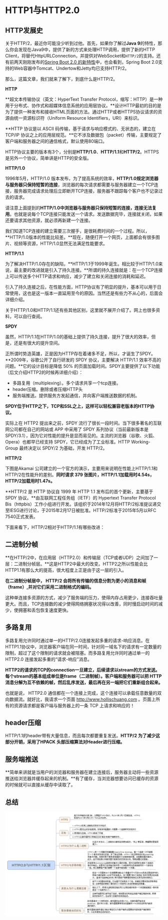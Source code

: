 # HTTP1与HTTP2.0

## HTTP发展史

关于HTTP/2，最近你可能没少听到过他。首先，如果你了解过**Java 9**的特性，那么你会发现在Java9中，提供了新的方式来处理HTTP调用，提供了新的HTTP Client，将替代HttpURLConnection，并提供对WebSocket和`HTTP/2`的支持。还有前两天刚刚发布的[Spring Boot 2.0 的新特性](http://mp.weixin.qq.com/s?__biz=MzI4NDY5Mjc1Mg==&mid=2247484480&idx=1&sn=54d529155e35e9f35c3335a68b8d5da2&chksm=ebf6dc3fdc815529454bbbe285b083c4130b070058b06197acd4cc576f4aa0fd203f35034fdc&scene=21#wechat_redirect)中，也会看到，Spring Boot 2.0支持的Web容器中Tomcat、Undertow和Jetty均已支持HTTP/2。

那么，这篇文章，我们就来了解下，到底什么是HTTP/2。

**HTTP**

**超文本传输协议（英文：HyperText Transfer Protocol，缩写：HTTP）是一种用于分布式、协作式和超媒体信息系统的应用层协议。**设计HTTP最初的目的是为了提供一种发布和接收HTML页面的方法。通过HTTP或者HTTPS协议请求的资源由统一资源标识符（Uniform Resource Identifiers，URI）来标识。

**HTTP 协议是以 ASCII 码传输，基于请求与响应模式的、无状态的，建立在 TCP/IP 协议之上的应用层规范。**它不涉及数据包（packet）传输，主要规定了客户端和服务器之间的通信格式，默认使用80端口。

HTTP协议主要的版本有3个，分别是**HTTP/1.0**、**HTTP/1.1**和**HTTP/2**。HTTPS是另外一个协议，简单讲是HTTP的安全版。

**HTTP/1.0**

1996年5月，HTTP/1.0 版本发布，为了提高系统的效率，**HTTP/1.0规定浏览器与服务器只保持短暂的连接**，浏览器的每次请求都需要与服务器建立一个TCP连接，服务器完成请求处理后立即断开TCP连接，服务器不跟踪每个客户也不记录过去的请求。

请注意上面提到的**HTTP/1.0中浏览器与服务器只保持短暂的连接，连接无法复用**。也就是说每个TCP连接只能发送一个请求。发送数据完毕，连接就关闭，如果还要请求其他资源，就必须再新建一个连接。

我们知道TCP连接的建立需要三次握手，是很耗费时间的一个过程。所以，**HTTP/1.0版本的性能比较差。**现在，随便打开一个网页，上面都会有很多图片、视频等资源，HTTP/1.0显然无法满足性能要求。

**HTTP/1.1**

为了解决HTTP/1.0存在的缺陷，**HTTP/1.1于1999年诞生。相比较于HTTP/1.0来说，最主要的改进就是引入了持久连接。**所谓的持久连接就是：在一个TCP连接上可以传送多个HTTP请求和响应，减少了建立和关闭连接的消耗和延迟。

引入了持久连接之后，在性能方面，HTTP协议有了明显的提升，基本可以用于日常使用，这也是这一版本一直延用至今的原因。当然还是有些力不从心的，后面会详细介绍。

关于HTTP/1.0和HTTP/1.1还有些其他区别，这里就不展开介绍了。网上也很多资料，可以自行查阅。

**SPDY**

虽然，HTTP/1.1在HTTP/1.0的基础上提供了持久连接，提升了很大的效率，但是，还是有很大的提升空间。

正所谓时势造英雄，正是因为HTTP存在着诸多不足，所以，才诞生了SPDY。**2009年，谷歌公开了自行研发的 SPDY 协议，主要解决 HTTP/1.1 效率不高的问题。**它的设计目标是降低 50% 的页面加载时间。SPDY主要提供了以下功能（后文介绍HTTP2的时候再详细介绍）：

- 多路复用（multiplexing）。多个请求共享一个tcp连接。
- header压缩。删除或者压缩HTTP头
- 服务端推送。提供服务方发起通信，并向客户端推送数据的机制。

**SPDY位于HTTP之下，TCP和SSL之上，这样可以轻松兼容老版本的HTTP协议。**

实际上在 HTTP2 提出来之前，SPDY 流行了很长一段时间。当下很多著名的互联网公司都在自己的网站或 APP 中采用了 SPDY 系列协议（当前最新版本是 SPDY/3.1），因为它对性能的提升是显而易见的。主流的浏览器（谷歌、火狐、Opera）也都早已经支持 SPDY，它已经成为了工业标准。HTTP Working-Group 最终决定以 SPDY/2 为基础，开发 HTTP/2。

**HTTP/2**

下图是Akamai 公司建立的一个官方的演示，主要用来说明在性能上HTTP/1.1和HTTP/2在性能升的差别。**同时请求 379 张图片，HTTP/1.1加载用时4.54s，HTTP/2加载用时1.47s。**

**HTTP/2 是 HTTP 协议自 1999 年 HTTP 1.1 发布后的首个更新，主要基于 SPDY 协议。**由互联网工程任务组（IETF）的 Hypertext Transfer Protocol Bis（httpbis）工作小组进行开发。该组织于2014年12月将HTTP/2标准提议递交至IESG进行讨论，于2015年2月17日被批准。HTTP/2标准于2015年5月以RFC 7540正式发表。

下面来看下，HTTP/2相对于HTTP/1.1有哪些改进：

## 二进制分帧

**在HTTP/2中，在应用层（HTTP2.0）和传输层（TCP或者UDP）之间加了一层：二进制分帧层。**这是HTTP2中最大的改变。HTTP2之所以性能会比HTTP1.1有那么大的提高，很大程度上正是由于这一层的引入。

**在二进制分帧层中， HTTP/2 会将所有传输的信息分割为更小的消息和帧（frame）,并对它们采用二进制格式的编码。**

这种单连接多资源的方式，减少了服务端的压力，使得内存占用更少，连接吞吐量更大。而且，TCP连接数的减少使得网络拥塞状况得以改善，同时慢启动时间的减少，使拥塞和丢包恢复速度更快。

## 多路复用

多路复用允许同时通过单一的HTTP/2.0连接发起多重的请求-响应消息。在HTTP1.1协议中，浏览器客户端在同一时间，针对同一域名下的请求有一定数量的限制，超过了这个限制的请求就会被阻塞。而多路复用允许同时通过单一的 HTTP2.0 连接发起多重的“请求-响应”消息。

**HTTP2的请求的TCP的connection一旦建立，后续请求以stream的方式发送。每个stream的基本组成单位是frame（二进制帧）。客户端和服务器可以把 HTTP 消息分解为互不依赖的帧，然后乱序发送，最后再在另一端把它们重新组合起来。**

也就是说， HTTP2.0 通信都在一个连接上完成，这个连接可以承载任意数量的双向数据流。就好比，我请求一个页面 http://www.hollischuang.com 。页面上所有的资源请求都是客户端与服务器上的一条 TCP 上请求和响应的！

## header压缩

HTTP/1.1的header带有大量信息，而且每次都要重复发送。**HTTP/2 为了减少这部分开销，采用了HPACK 头部压缩算法对Header进行压缩。**

## 服务端推送

**简单来讲就是当用户的浏览器和服务器在建立连接后，服务器主动将一些资源推送给浏览器并缓存起来的机制。**有了缓存，当浏览器想要访问已缓存的资源的时候就可以直接从缓存中读取了。

## 总结

![img](image/Center.png)